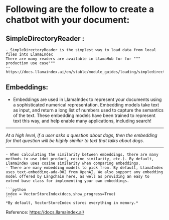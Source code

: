# Following are the follow to create a chatbot with your document:
## SimpleDirectoryReader : 
    - SimpleDirectoryReader is the simplest way to load data from local files into LlamaIndex
    There are many readers are available in LlamaHub for for """ production use case"""
    -- https://docs.llamaindex.ai/en/stable/module_guides/loading/simpledirectoryreader/
## Embeddings:
- Embeddings are used in LlamaIndex to represent your documents using a sophisticated numerical representation. Embedding models take text as input, and return a long list of numbers used to capture the semantics of the text. These embedding models have been trained to represent text this way, and help enable many applications, including search!
   
*** 
*At a high level, if a user asks a question about dogs, then the embedding for that question will be highly similar to text that talks about dogs.*
***
   
    - When calculating the similarity between embeddings, there are many methods to use (dot product, cosine similarity, etc.). By default, LlamaIndex uses cosine similarity when comparing embeddings.
    - There are many embedding models to pick from. By default, LlamaIndex uses text-embedding-ada-002 from OpenAI. We also support any embedding model offered by Langchain here, as well as providing an easy to extend base class for implementing your own embeddings.

    ```python
    index = VectorStoreIndex(docs,show_progress=True)
    ```
    *By default, VectorStoreIndex stores everything in memory.*
    

Reference:
https://docs.llamaindex.ai/